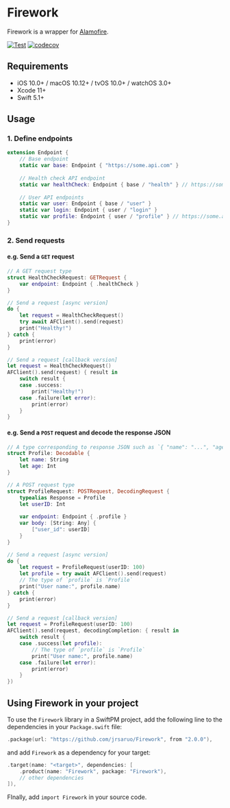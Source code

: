 # Firework

Firework is a wrapper for [Alamofire](https://github.com/Alamofire/Alamofire).

[![Test](https://github.com/jrsaruo/Firework/actions/workflows/test.yml/badge.svg)](https://github.com/jrsaruo/Firework/actions/workflows/test.yml) [![codecov](https://codecov.io/gh/jrsaruo/Firework/branch/main/graph/badge.svg?token=81ZI7GEBAR)](https://codecov.io/gh/jrsaruo/Firework)

## Requirements

- iOS 10.0+ / macOS 10.12+ / tvOS 10.0+ / watchOS 3.0+
- Xcode 11+
- Swift 5.1+

## Usage

### 1. Define endpoints

```swift
extension Endpoint {
    // Base endpoint
    static var base: Endpoint { "https://some.api.com" }
    
    // Health check API endpoint
    static var healthCheck: Endpoint { base / "health" } // https://some.api.com/health
    
    // User API endpoints
    static var user: Endpoint { base / "user" }
    static var login: Endpoint { user / "login" }
    static var profile: Endpoint { user / "profile" } // https://some.api.com/user/profile
}
```

### 2. Send requests

#### e.g. Send a `GET` request

```swift
// A GET request type
struct HealthCheckRequest: GETRequest {
    var endpoint: Endpoint { .healthCheck }
}

// Send a request [async version]
do {
    let request = HealthCheckRequest()
    try await AFClient().send(request)
    print("Healthy!")
} catch {
    print(error)
}

// Send a request [callback version]
let request = HealthCheckRequest()
AFClient().send(request) { result in
    switch result {
    case .success:
        print("Healthy!")
    case .failure(let error):
        print(error)
    }
}
```

#### e.g. Send a `POST` request and decode the response JSON

```swift
// A type corresponding to response JSON such as `{ "name": "...", "age": ... }`
struct Profile: Decodable {
    let name: String
    let age: Int
}

// A POST request type
struct ProfileRequest: POSTRequest, DecodingRequest {
    typealias Response = Profile
    let userID: Int
    
    var endpoint: Endpoint { .profile }
    var body: [String: Any] {
        ["user_id": userID]
    }
}

// Send a request [async version]
do {
    let request = ProfileRequest(userID: 100)
    let profile = try await AFClient().send(request)
    // The type of `profile` is `Profile`
    print("User name:", profile.name)
} catch {
    print(error)
}

// Send a request [callback version]
let request = ProfileRequest(userID: 100)
AFClient().send(request, decodingCompletion: { result in
    switch result {
    case .success(let profile):
        // The type of `profile` is `Profile`
        print("User name:", profile.name)
    case .failure(let error):
        print(error)
    }
})
```

## Using Firework in your project

To use the `Firework` library in a SwiftPM project, add the following line to the dependencies in your `Package.swift` file:

```swift
.package(url: "https://github.com/jrsaruo/Firework", from "2.0.0"),
```

and add `Firework` as a dependency for your target:

```swift
.target(name: "<target>", dependencies: [
    .product(name: "Firework", package: "Firework"),
    // other dependencies
]),
```

FInally, add `import Firework` in your source code.

